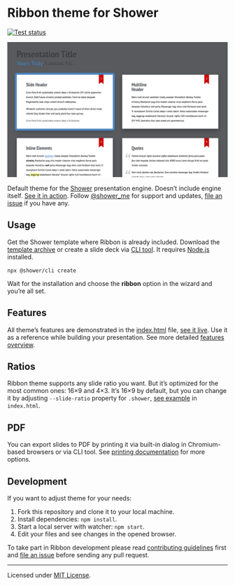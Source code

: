 # Ribbon theme for Shower
[![Test status](https://github.com/shower/ribbon/workflows/Test/badge.svg)](https://github.com/shower/ribbon/actions/workflows/test.yml)

![Ribbon screen shot](pictures/canvas.png)

Default theme for the [Shower](https://github.com/shower/shower/) presentation engine. Doesn’t include engine itself. [See it in action](https://shwr.me/shower/themes/ribbon/). Follow [@shower_me](https://twitter.com/shower_me) for support and updates, [file an issue](https://github.com/shower/shower/issues/new) if you have any.

## Usage

Get the Shower template where Ribbon is already included. Download the [template archive](https://shwr.me/shower.zip) or create a slide deck via [CLI tool](https://github.com/shower/cli). It requires [Node.js](https://nodejs.org/) installed.

	npx @shower/cli create

Wait for the installation and choose the **ribbon** option in the wizard and you’re all set.

## Features

All theme’s features are demonstrated in the [index.html](index.html) file, [see it live](https://shwr.me/shower/themes/ribbon/). Use it as a reference while building your presentation. See more detailed [features overview](https://github.com/shower/shower/blob/main/docs/features.md).

## Ratios

Ribbon theme supports any slide ratio you want. But it’s optimized for the most common ones: 16×9 and 4×3. It’s 16×9 by default, but you can change it by adjusting `--slide-ratio` property for `.shower`, [see example](https://github.com/shower/ribbon/blob/main/index.html#L10) in `index.html`.

## PDF

You can export slides to PDF by printing it via built-in dialog in Chromium-based browsers or via CLI tool. See [printing documentation](https://github.com/shower/shower/blob/main/docs/pdf.md) for more options.

## Development

If you want to adjust theme for your needs:

1. Fork this repository and clone it to your local machine.
2. Install dependencies: `npm install`.
3. Start a local server with watcher: `npm start`.
4. Edit your files and see changes in the opened browser.

To take part in Ribbon development please read [contributing guidelines](CONTRIBUTING.md) first and [file an issue](https://github.com/shower/shower/issues/new) before sending any pull request.

---
Licensed under [MIT License](LICENSE.md).
